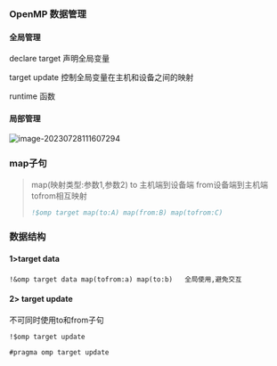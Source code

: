 ### OpenMP 数据管理

#### 全局管理

declare target	声明全局变量 

target update	控制全局变量在主机和设备之间的映射

runtime 函数

#### 局部管理

![image-20230728111607294](C:\Users\Lenovo\AppData\Roaming\Typora\typora-user-images\image-20230728111607294.png)



### map子句

> map(映射类型:参数1,参数2)
> 	to 主机端到设备端	from设备端到主机端	tofrom相互映射
>
> ```fortran
> !$omp target map(to:A) map(from:B) map(tofrom:C)
> ```
>
> 

### 数据结构

#### 1>target data

```
!&omp target data map(tofrom:a) map(to:b)	全局使用,避免交互
```

#### 2> target update

不可同时使用to和from子句

```
!$omp target update

#pragma omp target update
```

